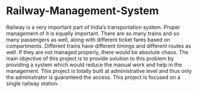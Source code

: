 # Railway-Management-System

Railway is a very important part of India’s transportation system. Proper 
management of it is equally important. There are so many trains and so many 
passengers as well, along with different ticket fares based on compartments.
Different trains have different timings and different routes as well. If they are 
not managed properly, there would be absolute chaos. The main objective of 
this project is to provide solution to this problem by providing a system which 
would reduce the manual work and help in the management. This project is 
totally built at administrative level and thus only the administrator is guaranteed 
the access. This project is focused on a single railway station.
